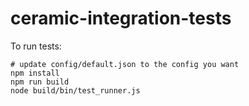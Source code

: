 # ceramic-integration-tests

To run tests:
```
# update config/default.json to the config you want
npm install
npm run build
node build/bin/test_runner.js
```
